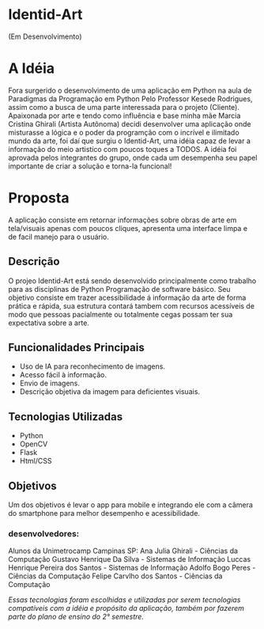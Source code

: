 # Identid-Art
(Em Desenvolvimento)

# A Idéia
Fora surgerido o desenvolvimento de uma aplicação em Python na aula de Paradigmas da Programação em Python Pelo Professor Kesede Rodrigues, assim como a busca de uma parte interessada para o projeto (Cliente).
Apaixonada por arte e tendo como influência e base minha mãe Marcia Cristina Ghirali (Artista Autônoma) decidi desenvolver uma aplicação onde misturasse a lógica e o poder da programção com o incrível e ilimitado mundo da arte, foi daí que surgiu o Identid-Art, uma idéia capaz de levar a informação do meio artistíco com poucos toques a TODOS. A idéia foi aprovada pelos integrantes do grupo, onde cada um desempenha seu papel importante de criar a solução e torna-la funcional!


# Proposta
A aplicação consiste em retornar informações sobre obras de arte em tela/visuais apenas com poucos cliques, apresenta uma interface limpa e de facil manejo para o usuário.

## Descrição
O projeo Identid-Art está sendo desenvolvido principalmente como trabalho para as disciplinas de Python Programação de software básico.
Seu objetivo consiste em trazer acessibilidade á informação da arte de forma prática e rápida, sua estrutura contará tambem com recursos acessíveis de modo que pessoas pacialmente ou totalmente cegas possam ter sua expectativa sobre a arte.



## Funcionalidades Principais
- Uso de IA para reconhecimento de imagens.
- Acesso fácil à informação.
- Envio de imagens.
- Descrição objetiva da imagem para deficientes visuais.


## Tecnologias Utilizadas
- Python
- OpenCV
- Flask
- Html/CSS

## Objetivos
Um dos objetivos é levar o app para mobile e integrando ele com a câmera do smartphone para melhor desempenho e acessibilidade.

### desenvolvedores:
Alunos da Unimetrocamp Campinas SP:
Ana Julia Ghirali - Ciências da Computação
Gustavo Henrique Da Silva - Sistemas de Informação
Luccas Henrique Pereira dos Santos - Sistemas de Informação
Adolfo Bogo Peres - Ciências da Computação
Felipe Carvlho dos Santos - Ciências da Computação

_Essas tecnologias foram escolhidas e utilizadas por serem tecnologias compatíveis com a idéia e propósito da aplicação, também por fazerem parte do plano de ensino do 2° semestre._
